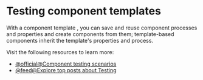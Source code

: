 # Testing component templates

With a component template , you can save and reuse component processes and properties and create components from them; template-based components inherit the template's properties and process.

Visit the following resources to learn more:

- [@official@Component testing scenarios](https://angular.dev/guide/testing/components-scenarios)
- [@feed@Explore top posts about Testing](https://app.daily.dev/tags/testing?ref=roadmapsh)
